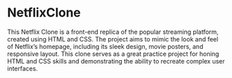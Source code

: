 # NetflixClone
This Netflix Clone is a front-end replica of the popular streaming platform, created using HTML and CSS. The project aims to mimic the look and feel of Netflix’s homepage, including its sleek design, movie posters, and responsive layout. This clone serves as a great practice project for honing HTML and CSS skills and demonstrating the ability to recreate complex user interfaces.

